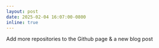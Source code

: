 ```yaml
---
layout: post
date: 2025-02-04 16:07:00-0800
inline: true
---
```

Add more repositories to the Github page & a new blog post
